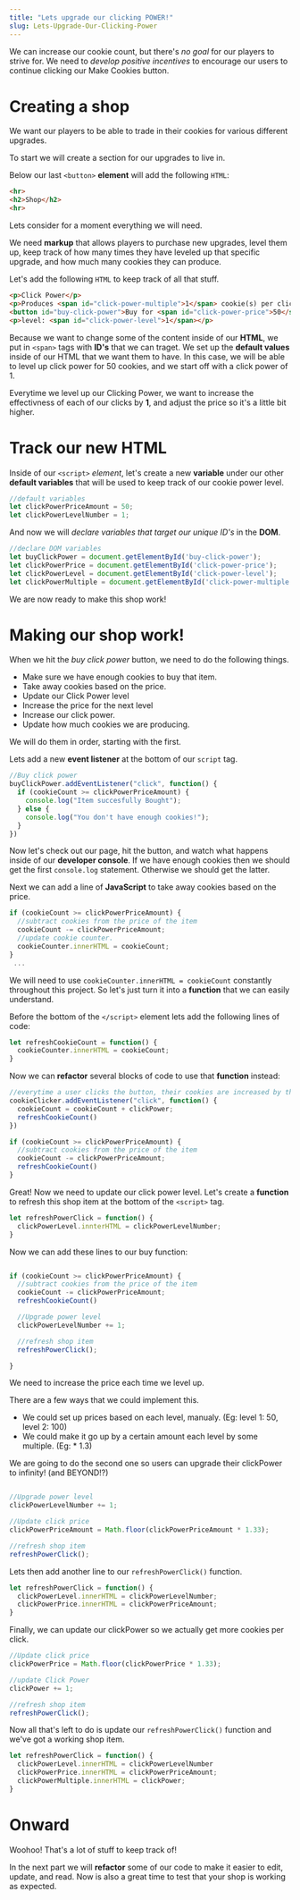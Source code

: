 ```yaml
---
title: "Lets upgrade our clicking POWER!"
slug: Lets-Upgrade-Our-Clicking-Power
---
```

We can increase our cookie count, but there's *no goal* for our players to strive for. We need to *develop positive incentives* to encourage our users to continue clicking our Make Cookies button.

# Creating a shop
We want our players to be able to trade in their cookies for various different upgrades.

To start we will create a section for our upgrades to live in.

Below our last ```<button>``` **element** will add the following ```HTML```:

```html
<hr>
<h2>Shop</h2>
<hr>
```
Lets consider for a moment everything we will need.

We need **markup** that allows players to purchase new upgrades, level them up, keep track of how many times they have leveled up that specific upgrade, and how much many cookies they can produce.

Let's add the following ```HTML``` to keep track of all that stuff.

```html
<p>Click Power</p>
<p>Produces <span id="click-power-multiple">1</span> cookie(s) per click</p>
<button id="buy-click-power">Buy for <span id="click-power-price">50</span></button>
<p>level: <span id="click-power-level">1</span></p>
```
Because we want to change some of the content inside of our **HTML**, we put in ```<span>``` tags with **ID's** that we can traget. We set up the **default values** inside of our HTML that we want them to have. In this case, we will be able to level up click power for 50 cookies, and we start off with a click power of 1.

Everytime we level up our Clicking Power, we want to increase the effectivness of each of our clicks by **1**, and adjust the price so it's a little bit higher.

# Track our new HTML
Inside of our ```<script>``` *element*, let's create a new **variable** under our other **default variables** that will be used to keep track of our cookie power level.

```js
//default variables
let clickPowerPriceAmount = 50;
let clickPowerLevelNumber = 1;
```

And now we will *declare variables that target our unique ID's* in the **DOM**.

```js
//declare DOM variables
let buyClickPower = document.getElementById('buy-click-power');
let clickPowerPrice = document.getElementById('click-power-price');
let clickPowerLevel = document.getElementById('click-power-level');
let clickPowerMultiple = document.getElementById('click-power-multiple');
```

We are now ready to make this shop work!

# Making our shop work!
When we hit the *buy click power* button, we need to do the following things.

- Make sure we have enough cookies to buy that item.
- Take away cookies based on the price.
- Update our Click Power level
- Increase the price for the next level
- Increase our click power.
- Update how much cookies we are producing.

We will do them in order, starting with the first.

Lets add a new **event listener** at the bottom of our ```script``` tag.

```js
//Buy click power
buyClickPower.addEventListener("click", function() {
  if (cookieCount >= clickPowerPriceAmount) {
    console.log("Item succesfully Bought");
  } else {
    console.log("You don't have enough cookies!");
  }
})

```
Now let's check out our page, hit the button, and watch what happens inside of our **developer console**. If we have enough cookies then we should get the first ```console.log``` statement. Otherwise we should get the latter.

Next we can add a line of **JavaScript** to take away cookies based on the price.

```js
if (cookieCount >= clickPowerPriceAmount) {
  //subtract cookies from the price of the item
  cookieCount -= clickPowerPriceAmount;
  //update cookie counter.
  cookieCounter.innerHTML = cookieCount;
}  
 ...

```

We will need to use ```cookieCounter.innerHTML = cookieCount``` constantly throughout this project. So let's just turn it into a **function** that we can easily understand.

Before the bottom of the ```</script>``` element lets add the following lines of code:

```js
let refreshCookieCount = function() {
  cookieCounter.innerHTML = cookieCount;
}
```

Now we can **refactor** several blocks of code to use that **function** instead:

```js
//everytime a user clicks the button, their cookies are increased by the value of their clickPower.
cookieClicker.addEventListener("click", function() {
  cookieCount = cookieCount + clickPower;
  refreshCookieCount()
})
```

```js
if (cookieCount >= clickPowerPriceAmount) {
  //subtract cookies from the price of the item
  cookieCount -= clickPowerPriceAmount;
  refreshCookieCount()
}
```

Great! Now we need to update our click power level. Let's create a **function** to refresh this shop item at the bottom of the ```<script>``` tag.

```js
let refreshPowerClick = function() {
  clickPowerLevel.innterHTML = clickPowerLevelNumber;
}

```

Now we can add these lines to our buy function:

```js

if (cookieCount >= clickPowerPriceAmount) {
  //subtract cookies from the price of the item
  cookieCount -= clickPowerPriceAmount;
  refreshCookieCount()

  //Upgrade power level
  clickPowerLevelNumber += 1;

  //refresh shop item
  refreshPowerClick();

}
```

We need to increase the price each time we level up.

There are a few ways that we could implement this.

- We could set up prices based on each level, manualy. (Eg: level 1: 50, level 2: 100)
- We could make it go up by a certain amount each level by some multiple. (Eg: * 1.3)

We are going to do the second one so users can upgrade their clickPower to infinity! (and BEYOND!?)

```js

//Upgrade power level
clickPowerLevelNumber += 1;

//Update click price
clickPowerPriceAmount = Math.floor(clickPowerPriceAmount * 1.33);

//refresh shop item
refreshPowerClick();


```

Lets then add another line to our `refreshPowerClick()` function.

```js
let refreshPowerClick = function() {
  clickPowerLevel.innerHTML = clickPowerLevelNumber;
  clickPowerPrice.innerHTML = clickPowerPriceAmount;
}
```

Finally, we can update our clickPower so we actually get more cookies per click.

```js
//Update click price
clickPowerPrice = Math.floor(clickPowerPrice * 1.33);

//update Click Power
clickPower += 1;

//refresh shop item
refreshPowerClick();
```

Now all that's left to do is update our ```refreshPowerClick()``` function and we've got a working shop item.

```js
let refreshPowerClick = function() {
  clickPowerLevel.innerHTML = clickPowerLevelNumber
  clickPowerPrice.innerHTML = clickPowerPriceAmount;
  clickPowerMultiple.innerHTML = clickPower;
}
```
# Onward
Woohoo! That's a lot of stuff to keep track of!

In the next part we will **refactor** some of our code to make it easier to edit, update, and read. Now is also a great time to test that your shop is working as expected.
